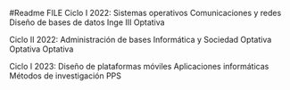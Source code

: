 #Readme FILE
Ciclo I 2022:
	Sistemas operativos
	Comunicaciones y redes
	Diseño de bases de datos
	Inge III
	Optativa

Ciclo II 2022:
	Administración de bases
	Informática y Sociedad
	Optativa
	Optativa
	Optativa

Ciclo I 2023:
	Diseño de plataformas móviles
	Aplicaciones informáticas
	Métodos de investigación
	PPS